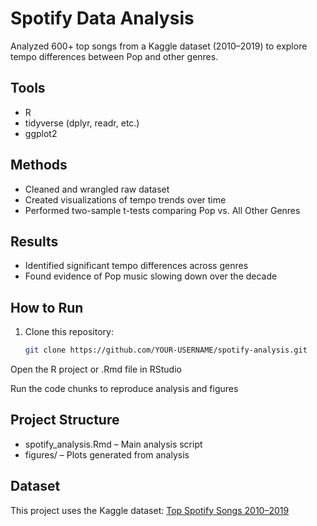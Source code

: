 # Spotify Data Analysis

Analyzed 600+ top songs from a Kaggle dataset (2010–2019) to explore tempo differences between Pop and other genres.

## Tools
- R
- tidyverse (dplyr, readr, etc.)
- ggplot2

## Methods
- Cleaned and wrangled raw dataset
- Created visualizations of tempo trends over time
- Performed two-sample t-tests comparing Pop vs. All Other Genres

## Results
- Identified significant tempo differences across genres
- Found evidence of Pop music slowing down over the decade

## How to Run
1. Clone this repository:
   ```bash
   git clone https://github.com/YOUR-USERNAME/spotify-analysis.git
Open the R project or .Rmd file in RStudio

Run the code chunks to reproduce analysis and figures

## Project Structure
- spotify_analysis.Rmd – Main analysis script
- figures/ – Plots generated from analysis

## Dataset
This project uses the Kaggle dataset: [Top Spotify Songs 2010–2019](https://www.kaggle.com/datasets/leonardopena/top-spotify-songs-from-20102019-by-year)
